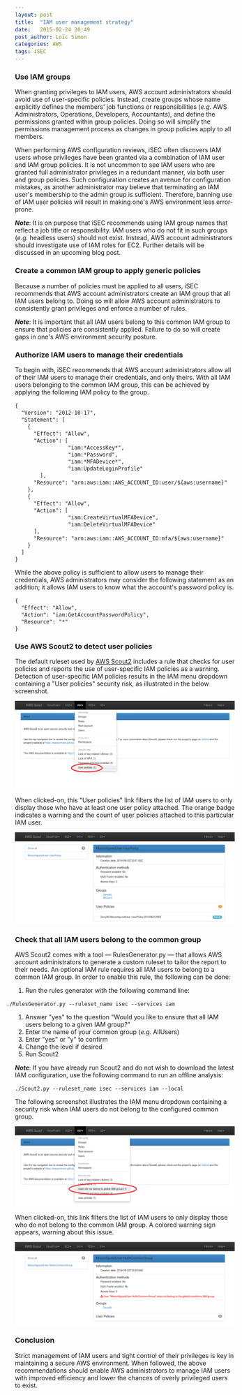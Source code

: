 ```yaml
---
layout: post
title:  "IAM user management strategy"
date:   2015-02-24 20:49
post_author: Loïc Simon
categories: AWS
tags: iSEC
---
```


### Use IAM groups

When granting privileges to IAM users, AWS account administrators should avoid
use of user-specific policies. Instead, create groups whose name explicitly
defines the members' job functions or responsibilities (*e.g.* AWS
Administrators, Operations, Developers, Accountants), and define the
permissions granted within group policies. Doing so will simplify the
permissions management process as changes in group policies apply to all
members.

When performing AWS configuration reviews, iSEC often discovers IAM users
whose privileges have been granted via a combination of IAM user and IAM group
policies. It is not uncommon to see IAM users who are granted full
administrator privileges in a redundant manner, via both user and group
policies. Such configuration creates an avenue for configuration mistakes, as
another administrator may believe that terminating an IAM user's membership to
the admin group is sufficient. Therefore, banning use of IAM user policies
will result in making one's AWS environment less error-prone.

***Note***: It is on purpose that iSEC recommends using IAM group names that
reflect a job title or responsibility. IAM users who do not fit in such groups
(*e.g.* headless users) should not exist. Instead, AWS account administrators
should investigate use of IAM roles for EC2. Further details will be discussed
in an upcoming blog post.

### Create a common IAM group to apply generic policies

Because a number of policies must be applied to all users, iSEC recommends that
AWS account administrators create an IAM group that all IAM users belong to.
Doing so will allow AWS account administrators to consistently grant privileges
and enforce a number of rules.

***Note***: It is important that all IAM users belong to this common IAM group
to ensure that policies are consistently applied. Failure to do so will create
gaps in one's AWS environment security posture.

### Authorize IAM users to manage their credentials

To begin with, iSEC recommends that AWS account administrators allow all of
their IAM users to manage their credentials, and only theirs. With all IAM
users belonging to the common IAM group, this can be achieved by applying the
following IAM policy to the group.

    {
      "Version": "2012-10-17",
      "Statement": [
        {
          "Effect": "Allow",
          "Action": [
                     "iam:*AccessKey*",
                     "iam:*Password",
                     "iam:*MFADevice*",
                     "iam:UpdateLoginProfile"
            ],
          "Resource": "arn:aws:iam::AWS_ACCOUNT_ID:user/${aws:username}"
        },
        {
          "Effect": "Allow",
          "Action": [
                     "iam:CreateVirtualMFADevice",
                     "iam:DeleteVirtualMFADevice"
          ],
          "Resource": "arn:aws:iam::AWS_ACCOUNT_ID:mfa/${aws:username}"
        }
      ]
    }

While the above policy is sufficient to allow users to manage their
credentials, AWS administrators may consider the following statement as an
addition; it allows IAM users to know what the account's password policy is.

    {
      "Effect": "Allow",
      "Action": "iam:GetAccountPasswordPolicy",
      "Resource": "*"
    }

### Use AWS Scout2 to detect user policies

The default ruleset used by [AWS
Scout2](https://github.com/iSECPartners/Scout2) includes a rule that checks for
user policies and reports the use of user-specific IAM policies as a warning.
Detection of user-specific IAM policies results in the IAM menu dropdown
containing a "User policies" security risk, as illustrated in the below screenshot.

![Screenshot: IAM menu dropdown with a User policies security risk](/images/aws/awsscout2-iam-user-policy-1.png)

When clicked-on, this "User policies" link filters the list of IAM users to only
display those who have at least one user policy attached. The orange badge
indicates a warning and the count of user policies attached to this particular
IAM user.

![Screenshot: Orange badge indicating that at least one user policy is attached to that IAM user](/images/aws/awsscout2-iam-user-policy-2.png)

### Check that all IAM users belong to the common group

AWS Scout2 comes with a tool — RulesGenerator.py — that allows AWS account
administrators to generate a custom ruleset to tailor the report to their
needs. An optional IAM rule requires all IAM users to belong to a common IAM
group. In order to enable this rule, the following can be done:

1. Run the rules generator with the following command line:
<pre style="margin-left: -20px; margin-top: 10px; margin-bottom: 10px"><code>./RulesGenerator.py --ruleset_name isec --services iam</pre></code>
1. Answer "yes" to the question "Would you like to ensure that all IAM users belong to a given IAM group?"
1. Enter the name of your common group (*e.g.* AllUsers)
1. Enter "yes" or "y" to confirm
1. Change the level if desired
1. Run Scout2

***Note***: If you have already run Scout2 and do not wish to download the latest
IAM configuration, use the following command to run an offline analysis:

    ./Scout2.py --ruleset_name isec --services iam --local

The following screenshot illustrates the IAM menu dropdown containing a
security risk when IAM users do not belong to the configured common group.

![Screenshot: IAM menu dropdown when IAM users do not belong to the common group](/images/aws/awsscout2-iam-user-commongroup-1.png)

When clicked-on, this link filters the list of IAM users to only display those
who do not belong to the common IAM group. A colored warning sign appears,
warning about this issue.

![Screenshot: Orange badge indicating that at least one user policy is attached to that IAM user](/images/aws/awsscout2-iam-user-commongroup-2.png)

### Conclusion

Strict management of IAM users and tight control of their privileges is key in
maintaining a secure AWS environment. When followed, the above recommendations
should enable AWS administrators to manage IAM users with improved efficiency
and lower the chances of overly privileged users to exist.
